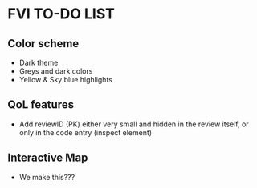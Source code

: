 # FVI TO-DO LIST

## Color scheme
- Dark theme
- Greys and dark colors
- Yellow & Sky blue highlights

## QoL features
- Add reviewID (PK) either very small and hidden in the review itself, or only in the code entry (inspect element)

## Interactive Map
- We make this???
